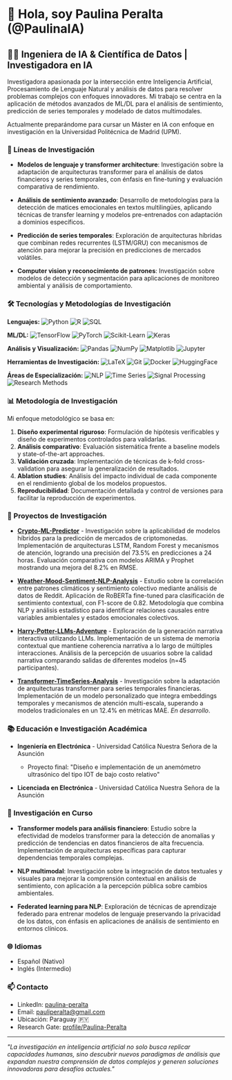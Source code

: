 # 👋 Hola, soy Paulina Peralta (@PaulinaIA)
## 👩‍💻 Ingeniera de IA & Científica de Datos | Investigadora en IA

Investigadora apasionada por la intersección entre Inteligencia Artificial, Procesamiento de Lenguaje Natural y análisis de datos para resolver problemas complejos con enfoques innovadores. Mi trabajo se centra en la aplicación de métodos avanzados de ML/DL para el análisis de sentimiento, predicción de series temporales y modelado de datos multimodales.

Actualmente preparándome para cursar un Máster en IA con enfoque en investigación en la Universidad Politécnica de Madrid (UPM).

### 🔬 Líneas de Investigación

- **Modelos de lenguaje y transformer architecture**: Investigación sobre la adaptación de arquitecturas transformer para el análisis de datos financieros y series temporales, con énfasis en fine-tuning y evaluación comparativa de rendimiento.
  
- **Análisis de sentimiento avanzado**: Desarrollo de metodologías para la detección de matices emocionales en textos multilingües, aplicando técnicas de transfer learning y modelos pre-entrenados con adaptación a dominios específicos.
  
- **Predicción de series temporales**: Exploración de arquitecturas híbridas que combinan redes recurrentes (LSTM/GRU) con mecanismos de atención para mejorar la precisión en predicciones de mercados volátiles.
  
- **Computer vision y reconocimiento de patrones**: Investigación sobre modelos de detección y segmentación para aplicaciones de monitoreo ambiental y análisis de comportamiento.

### 🛠️ Tecnologías y Metodologías de Investigación

**Lenguajes:** 
![Python](https://img.shields.io/badge/Python-3776AB?style=flat&logo=python&logoColor=white)
![R](https://img.shields.io/badge/R-276DC3?style=flat&logo=r&logoColor=white)
![SQL](https://img.shields.io/badge/SQL-4479A1?style=flat&logo=postgresql&logoColor=white)

**ML/DL:** 
![TensorFlow](https://img.shields.io/badge/TensorFlow-FF6F00?style=flat&logo=tensorflow&logoColor=white)
![PyTorch](https://img.shields.io/badge/PyTorch-EE4C2C?style=flat&logo=pytorch&logoColor=white)
![Scikit-Learn](https://img.shields.io/badge/Scikit--learn-F7931E?style=flat&logo=scikit-learn&logoColor=white)
![Keras](https://img.shields.io/badge/Keras-D00000?style=flat&logo=keras&logoColor=white)

**Análisis y Visualización:** 
![Pandas](https://img.shields.io/badge/Pandas-150458?style=flat&logo=pandas&logoColor=white)
![NumPy](https://img.shields.io/badge/NumPy-013243?style=flat&logo=numpy&logoColor=white)
![Matplotlib](https://img.shields.io/badge/Matplotlib-11557c?style=flat)
![Jupyter](https://img.shields.io/badge/Jupyter-F37626?style=flat&logo=jupyter&logoColor=white)

**Herramientas de Investigación:**
![LaTeX](https://img.shields.io/badge/LaTeX-008080?style=flat&logo=latex&logoColor=white)
![Git](https://img.shields.io/badge/Git-F05032?style=flat&logo=git&logoColor=white)
![Docker](https://img.shields.io/badge/Docker-2496ED?style=flat&logo=docker&logoColor=white)
![HuggingFace](https://img.shields.io/badge/HuggingFace-FF9D00?style=flat)

**Áreas de Especialización:** 
![NLP](https://img.shields.io/badge/NLP-8957e5?style=flat)
![Time Series](https://img.shields.io/badge/Time_Series-2C8EBB?style=flat)
![Signal Processing](https://img.shields.io/badge/Signal_Processing-4c8dae?style=flat)
![Research Methods](https://img.shields.io/badge/Research_Methods-764ABC?style=flat)

### 📊 Metodología de Investigación

Mi enfoque metodológico se basa en:

1. **Diseño experimental riguroso**: Formulación de hipótesis verificables y diseño de experimentos controlados para validarlas.
2. **Análisis comparativo**: Evaluación sistemática frente a baseline models y state-of-the-art approaches.
3. **Validación cruzada**: Implementación de técnicas de k-fold cross-validation para asegurar la generalización de resultados.
4. **Ablation studies**: Análisis del impacto individual de cada componente en el rendimiento global de los modelos propuestos.
5. **Reproducibilidad**: Documentación detallada y control de versiones para facilitar la reproducción de experimentos.

### 🚀 Proyectos de Investigación

- **[Crypto-ML-Predictor](https://github.com/PaulinaIA/Crypto-ML-Predictor)** - Investigación sobre la aplicabilidad de modelos híbridos para la predicción de mercados de criptomonedas. Implementación de arquitecturas LSTM, Random Forest y mecanismos de atención, logrando una precisión del 73.5% en predicciones a 24 horas. Evaluación comparativa con modelos ARIMA y Prophet mostrando una mejora del 8.2% en RMSE.
  
- **[Weather-Mood-Sentiment-NLP-Analysis](https://github.com/PaulinaIA/Weather-Mood-Sentiment-NLP-Analysis)** - Estudio sobre la correlación entre patrones climáticos y sentimiento colectivo mediante análisis de datos de Reddit. Aplicación de RoBERTa fine-tuned para clasificación de sentimiento contextual, con F1-score de 0.82. Metodología que combina NLP y análisis estadístico para identificar relaciones causales entre variables ambientales y estados emocionales colectivos.
  
- **[Harry-Potter-LLMs-Adventure](https://github.com/PaulinaIA/Harry-Potter-LLMs-Adventure)** - Exploración de la generación narrativa interactiva utilizando LLMs. Implementación de un sistema de memoria contextual que mantiene coherencia narrativa a lo largo de múltiples interacciones. Análisis de la percepción de usuarios sobre la calidad narrativa comparando salidas de diferentes modelos (n=45 participantes).

- **[Transformer-TimeSeries-Analysis](https://github.com/PaulinaIA/Transformer-TimeSeries-Analysis)** - Investigación sobre la adaptación de arquitecturas transformer para series temporales financieras. Implementación de un modelo personalizado que integra embeddings temporales y mecanismos de atención multi-escala, superando a modelos tradicionales en un 12.4% en métricas MAE. _En desarrollo_.

### 📚 Educación e Investigación Académica

- **Ingeniería en Electrónica** - Universidad Católica Nuestra Señora de la Asunción
  - Proyecto final: "Diseño e implementación de un anemómetro ultrasónico del tipo IOT de bajo costo relativo"
  
- **Licenciada en Electrónica** - Universidad Católica Nuestra Señora de la Asunción

### 🌱 Investigación en Curso

- **Transformer models para análisis financiero**: Estudio sobre la efectividad de modelos transformer para la detección de anomalías y predicción de tendencias en datos financieros de alta frecuencia. Implementación de arquitecturas específicas para capturar dependencias temporales complejas.
  
- **NLP multimodal**: Investigación sobre la integración de datos textuales y visuales para mejorar la comprensión contextual en análisis de sentimiento, con aplicación a la percepción pública sobre cambios ambientales.
  
- **Federated learning para NLP**: Exploración de técnicas de aprendizaje federado para entrenar modelos de lenguaje preservando la privacidad de los datos, con énfasis en aplicaciones de análisis de sentimiento en entornos clínicos.

### 🌐 Idiomas

- Español (Nativo)
- Inglés (Intermedio) 

### 📫 Contacto

- LinkedIn: [paulina-peralta](https://www.linkedin.com/in/paulina-peralta-916a46140/)
- Email: pauliperalta@gmail.com
- Ubicación: Paraguay 🇵🇾
- Research Gate: [profile/Paulina-Peralta](https://www.researchgate.net/profile/Paulina-Peralta)

---

*"La investigación en inteligencia artificial no solo busca replicar capacidades humanas, sino descubrir nuevos paradigmas de análisis que expandan nuestra comprensión de datos complejos y generen soluciones innovadoras para desafíos actuales."*
